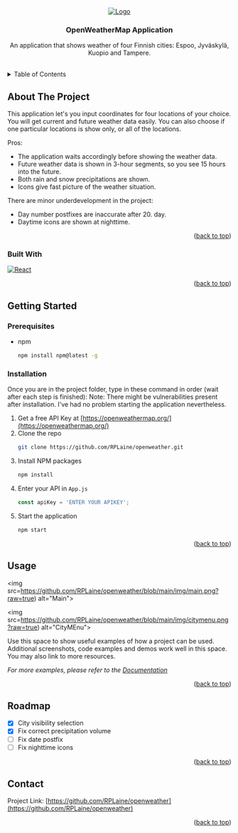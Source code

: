 <!-- Improved compatibility of back to top link: See: https://github.com/othneildrew/Best-README-Template/pull/73 -->
<a name="readme-top"></a>

<!-- PROJECT LOGO -->
<br />
<div align="center">
  <a href="https://openweathermap.org/">
    <img src="https://openweathermap.org/themes/openweathermap/assets/img/logo_white_cropped.png" alt="Logo">
  </a>

  <h3 align="center">OpenWeatherMap Application</h3>

  <p align="center">
    An application that shows weather of four Finnish cities: Espoo, Jyväskylä, Kuopio and Tampere.
    <br>
    <br>
  </p>
</div>



<!-- TABLE OF CONTENTS -->
<details>
  <summary>Table of Contents</summary>
  <ol>
    <li>
      <a href="#about-the-project">About The Project</a>
      <ul>
        <li><a href="#built-with">Built With</a></li>
      </ul>
    </li>
    <li>
      <a href="#getting-started">Getting Started</a>
      <ul>
        <li><a href="#prerequisites">Prerequisites</a></li>
        <li><a href="#installation">Installation</a></li>
      </ul>
    </li>
    <li><a href="#usage">Usage</a></li>
    <li><a href="#roadmap">Roadmap</a></li>
    <li><a href="#contact">Contact</a></li>
  </ol>
</details>



<!-- ABOUT THE PROJECT -->
## About The Project

This application let's you input coordinates for four locations of your choice. You will get current and future weather data easily.
You can also choose if one particular locations is show only, or all of the locations.

Pros:
* The application waits accordingly before showing the weather data.
* Future weather data is shown in 3-hour segments, so you see 15 hours into the future.
* Both rain and snow precipitations are shown.
* Icons give fast picture of the weather situation.

There are minor underdevelopment in the project:
* Day number postfixes are inaccurate after 20. day.
* Daytime icons are shown at nighttime.

<p align="right">(<a href="#readme-top">back to top</a>)</p>



### Built With

[![React][React.js]][React-url]

<p align="right">(<a href="#readme-top">back to top</a>)</p>



<!-- GETTING STARTED -->
## Getting Started

### Prerequisites

* npm
  ```sh
  npm install npm@latest -g
  ```

### Installation

Once you are in the project folder, type in these command in order (wait after each step is finished):
Note: There might be vulnerabilities present after installation. I've had no problem starting the application nevertheless.

1. Get a free API Key at [https://openweathermap.org/](https://openweathermap.org/)
2. Clone the repo
   ```sh
   git clone https://github.com/RPLaine/openweather.git
   ```
3. Install NPM packages
   ```sh
   npm install
   ```
4. Enter your API in `App.js`
   ```js
   const apiKey = 'ENTER YOUR APIKEY';
   ```
5. Start the application
   ```sh
   npm start
   ```

<p align="right">(<a href="#readme-top">back to top</a>)</p>



<!-- USAGE EXAMPLES -->
## Usage

<img src=https://github.com/RPLaine/openweather/blob/main/img/main.png?raw=true) alt="Main">

<img src=https://github.com/RPLaine/openweather/blob/main/img/citymenu.png?raw=true) alt="CityMEnu">

Use this space to show useful examples of how a project can be used. Additional screenshots, code examples and demos work well in this space. You may also link to more resources.

_For more examples, please refer to the [Documentation](https://example.com)_

<p align="right">(<a href="#readme-top">back to top</a>)</p>



<!-- ROADMAP -->
## Roadmap

- [X] City visibility selection
- [X] Fix correct precipitation volume
- [ ] Fix date postfix
- [ ] Fix nighttime icons

<p align="right">(<a href="#readme-top">back to top</a>)</p>



<!-- CONTACT -->
## Contact

Project Link: [https://github.com/RPLaine/openweather](https://github.com/RPLaine/openweather)

<p align="right">(<a href="#readme-top">back to top</a>)</p>



<!-- MARKDOWN LINKS & IMAGES -->
<!-- https://www.markdownguide.org/basic-syntax/#reference-style-links -->
[contributors-shield]: https://img.shields.io/github/contributors/othneildrew/Best-README-Template.svg?style=for-the-badge
[contributors-url]: https://github.com/othneildrew/Best-README-Template/graphs/contributors
[forks-shield]: https://img.shields.io/github/forks/othneildrew/Best-README-Template.svg?style=for-the-badge
[forks-url]: https://github.com/othneildrew/Best-README-Template/network/members
[stars-shield]: https://img.shields.io/github/stars/othneildrew/Best-README-Template.svg?style=for-the-badge
[stars-url]: https://github.com/othneildrew/Best-README-Template/stargazers
[issues-shield]: https://img.shields.io/github/issues/othneildrew/Best-README-Template.svg?style=for-the-badge
[issues-url]: https://github.com/othneildrew/Best-README-Template/issues
[license-shield]: https://img.shields.io/github/license/othneildrew/Best-README-Template.svg?style=for-the-badge
[license-url]: https://github.com/othneildrew/Best-README-Template/blob/master/LICENSE.txt
[linkedin-shield]: https://img.shields.io/badge/-LinkedIn-black.svg?style=for-the-badge&logo=linkedin&colorB=555
[linkedin-url]: https://linkedin.com/in/othneildrew
[product-screenshot]: images/screenshot.png
[Next.js]: https://img.shields.io/badge/next.js-000000?style=for-the-badge&logo=nextdotjs&logoColor=white
[Next-url]: https://nextjs.org/
[React.js]: https://img.shields.io/badge/React-20232A?style=for-the-badge&logo=react&logoColor=61DAFB
[React-url]: https://reactjs.org/
[Vue.js]: https://img.shields.io/badge/Vue.js-35495E?style=for-the-badge&logo=vuedotjs&logoColor=4FC08D
[Vue-url]: https://vuejs.org/
[Angular.io]: https://img.shields.io/badge/Angular-DD0031?style=for-the-badge&logo=angular&logoColor=white
[Angular-url]: https://angular.io/
[Svelte.dev]: https://img.shields.io/badge/Svelte-4A4A55?style=for-the-badge&logo=svelte&logoColor=FF3E00
[Svelte-url]: https://svelte.dev/
[Laravel.com]: https://img.shields.io/badge/Laravel-FF2D20?style=for-the-badge&logo=laravel&logoColor=white
[Laravel-url]: https://laravel.com
[Bootstrap.com]: https://img.shields.io/badge/Bootstrap-563D7C?style=for-the-badge&logo=bootstrap&logoColor=white
[Bootstrap-url]: https://getbootstrap.com
[JQuery.com]: https://img.shields.io/badge/jQuery-0769AD?style=for-the-badge&logo=jquery&logoColor=white
[JQuery-url]: https://jquery.com 
[main-img]: https://github.com/RPLaine/openweather/blob/main/img/main.png
[menu-img]: https://github.com/RPLaine/openweather/blob/main/img/citymenu.png
